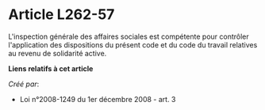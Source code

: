 # Article L262-57

L'inspection générale des affaires sociales est compétente pour contrôler l'application des dispositions du présent code et
du code du travail relatives au revenu de solidarité active.

**Liens relatifs à cet article**

_Créé par_:

  - Loi n°2008-1249 du 1er décembre 2008 - art. 3
